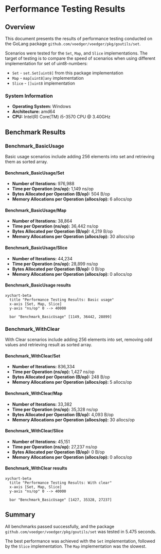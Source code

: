 
# Performance Testing Results

## Overview

This document presents the results of performance testing conducted on the GoLang package `github.com/voedger/voedger/pkg/goutils/set`.

Scenarios were tested for the `Set`, `Map`, and `Slice` implementations. The target of testing is to compare the speed of scenarios when using different implementation for set of uint8-numbers:

- `Set` - `set.Set[uint8]` from this package implementation
- `Map` - `map[uint8]any` implementation
- `Slice` - `[]uint8` implementation

### System Information

- **Operating System:** Windows
- **Architecture:** amd64
- **CPU:** Intel(R) Core(TM) i5-3570 CPU @ 3.40GHz

## Benchmark Results

### Benchmark_BasicUsage

Basic usage scenarios include adding 256 elements into set and retrieving them as sorted array.

#### Benchmark_BasicUsage/Set

- **Number of Iterations:** 976,988
- **Time per Operation (ns/op):** 1,149 ns/op
- **Bytes Allocated per Operation (B/op):** 504 B/op
- **Memory Allocations per Operation (allocs/op):** 6 allocs/op

#### Benchmark_BasicUsage/Map

- **Number of Iterations:** 38,864
- **Time per Operation (ns/op):** 36,442 ns/op
- **Bytes Allocated per Operation (B/op):** 4,219 B/op
- **Memory Allocations per Operation (allocs/op):** 30 allocs/op

#### Benchmark_BasicUsage/Slice

- **Number of Iterations:** 44,234
- **Time per Operation (ns/op):** 28,899 ns/op
- **Bytes Allocated per Operation (B/op):** 0 B/op
- **Memory Allocations per Operation (allocs/op):** 0 allocs/op

#### Benchmark_BasicUsage results

```mermaid
xychart-beta
  title "Performance Testing Results: Basic usage"
  x-axis [Set, Map, Slice]
  y-axis "ns/op" 0 --> 40000

  bar "Benchmark_BasicUsage" [1149, 36442, 28899]
```

### Benchmark_WithClear

With Clear scenarios include adding 256 elements into set, removing odd values and retrieving result as sorted array.

#### Benchmark_WithClear/Set

- **Number of Iterations:** 836,334
- **Time per Operation (ns/op):** 1,427 ns/op
- **Bytes Allocated per Operation (B/op):** 248 B/op
- **Memory Allocations per Operation (allocs/op):** 5 allocs/op

#### Benchmark_WithClear/Map

- **Number of Iterations:** 33,382
- **Time per Operation (ns/op):** 35,328 ns/op
- **Bytes Allocated per Operation (B/op):** 4,093 B/op
- **Memory Allocations per Operation (allocs/op):** 30 allocs/op

#### Benchmark_WithClear/Slice

- **Number of Iterations:** 45,151
- **Time per Operation (ns/op):** 27,237 ns/op
- **Bytes Allocated per Operation (B/op):** 0 B/op
- **Memory Allocations per Operation (allocs/op):** 0 allocs/op

#### Benchmark_WithClear results

```mermaid
xychart-beta
  title "Performance Testing Results: With clear"
  x-axis [Set, Map, Slice]
  y-axis "ns/op" 0 --> 40000

  bar "Benchmark_BasicUsage" [1427, 35328, 27237]
```


## Summary

All benchmarks passed successfully, and the package `github.com/voedger/voedger/pkg/goutils/set` was tested in 5.475 seconds.

The best performance was achieved with the `Set` implementation, followed by the `Slice` implementation. The `Map` implementation was the slowest.
